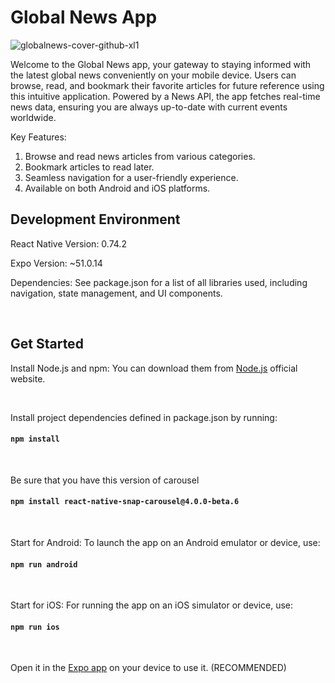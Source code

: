 
# Global News App

![globalnews-cover-github-xl1](https://github.com/vasbell/final-project-news-app/assets/149412681/e97f3e6c-7d14-448e-8216-c7b555886435)


Welcome to the Global News app, your gateway to staying informed with the latest global news conveniently on your mobile device. Users can browse, read, and bookmark their favorite articles for future reference using this intuitive application. Powered by a News API, the app fetches real-time news data, ensuring you are always up-to-date with current events worldwide.

Key Features:
1. Browse and read news articles from various categories.
2. Bookmark articles to read later.
3. Seamless navigation for a user-friendly experience.
4. Available on both Android and iOS platforms.


## Development Environment
React Native Version: 0.74.2

Expo Version: ~51.0.14

Dependencies: See package.json for a list of all libraries used, including navigation, state management, and UI components.

<br />

## Get Started

Install Node.js and npm:
You can download them from [Node.js](https://nodejs.org/en) official website.

<br />

Install project dependencies defined in package.json by running:
#### `npm install`

<br />

Be sure that you have this version of carousel
#### `npm install react-native-snap-carousel@4.0.0-beta.6`

<br />

Start for Android:
To launch the app on an Android emulator or device, use:
#### `npm run android`

<br />

Start for iOS:
For running the app on an iOS simulator or device, use:
#### `npm run ios`

<br />

Open it in the [Expo app](https://expo.io) on your device to use it. (RECOMMENDED)


<br />
